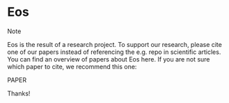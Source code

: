# Eos

Note

Eos is the result of a research project. To support our research, please cite one of our papers instead of referencing the e.g. repo in scientific articles. You can find an overview of papers about Eos here. If you are not sure which paper to cite, we recommend this one:

PAPER

Thanks!
